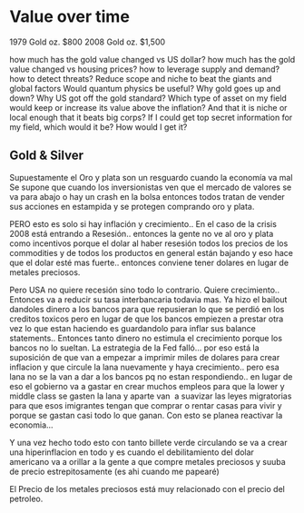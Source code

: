 # Value over time

1979 Gold oz. $800
2008 Gold oz. $1,500 

how much has the gold value changed vs US dollar?
how much has the gold value changed vs housing prices?
how to leverage supply and demand?
how to detect threats?
Reduce scope and niche to beat the giants and global factors
Would quantum physics be useful?
Why gold goes up and down?
Why US got off the gold standard?
Which type of asset on my field would keep or increase its value above the inflation?
And that it is niche or local enough that it beats big corps?
If I could get top secret information for my field, which would it be?
How would I get it?


## Gold & Silver

Supuestamente el Oro y plata son un resguardo cuando la economía va mal
Se supone que cuando los inversionistas ven que el mercado de valores se va para abajo o hay un crash en la bolsa entonces todos tratan de vender sus acciones en estampida y se protegen comprando oro y plata.

PERO esto es solo si hay inflación y crecimiento..
En el caso de la crisis 2008 está entrando a Resesión.. entonces la gente no ve al oro y plata como incentivos porque el dolar al haber resesión todos los precios de los commodities y de todos los productos en general están bajando y eso hace que el dolar esté mas fuerte.. entonces conviene tener dolares en lugar de metales preciosos.

Pero USA no quiere recesión sino todo lo contrario. Quiere crecimiento.. Entonces va a reducir su tasa interbancaria todavia mas. Ya hizo el bailout dandoles dinero a los bancos para que repusieran lo que se perdió en los creditos toxicos pero en lugar de que los bancos empiezen a prestar otra vez lo que estan haciendo es guardandolo para inflar sus balance statements..
Entonces tanto dinero no estimula el crecimiento porque los bancos no lo sueltan. La estrategia de la Fed falló... por eso está la suposición de que van a empezar a imprimir miles de dolares para crear inflacion y que circule la lana nuevamente y haya crecimiento.. pero esa lana no se la van a dar a los bancos pq no estan respondiendo.. en lugar de eso el gobierno va a gastar en crear muchos empleos para que la lower y middle class se gasten la lana y aparte van  a suavizar las leyes migratorias para que esos imigrantes tengan que comprar o rentar casas para vivir y porque se gastan casi todo lo que ganan. Con esto se planea reactivar la economia...

Y una vez hecho todo esto con tanto billete verde circulando se va a crear una hiperinflacion en todo y es cuando el debilitamiento del dolar americano va a orillar a la gente a que compre metales preciosos y suuba de precio estrepitosamente (es ahi cuando me papearé)

El Precio de los metales preciosos está muy relacionado con el precio del petroleo.

